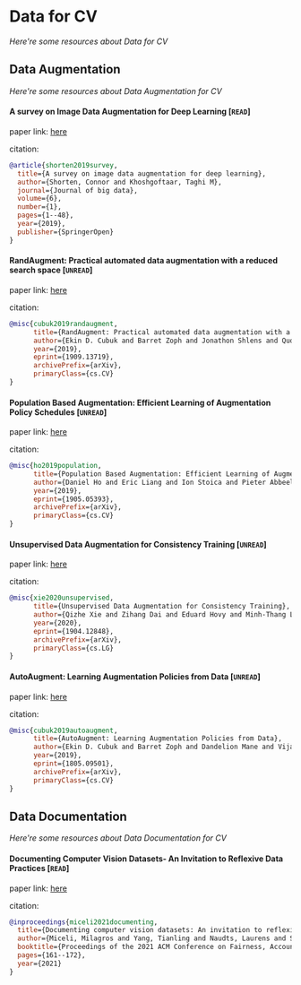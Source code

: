 # Data for CV
*Here're some resources about Data for CV*



## Data Augmentation
*Here're some resources about Data Augmentation for CV*


#### A survey on Image Data Augmentation for Deep Learning [`READ`]

paper link: [here](https://journalofbigdata.springeropen.com/track/pdf/10.1186/s40537-019-0197-0.pdf)

citation: 
```bibtex
@article{shorten2019survey,
  title={A survey on image data augmentation for deep learning},
  author={Shorten, Connor and Khoshgoftaar, Taghi M},
  journal={Journal of big data},
  volume={6},
  number={1},
  pages={1--48},
  year={2019},
  publisher={SpringerOpen}
}
```

#### RandAugment: Practical automated data augmentation with a reduced search space [`UNREAD`]

paper link: [here](https://arxiv.org/pdf/1909.13719.pdf)

citation:
```bibtex
@misc{cubuk2019randaugment,
      title={RandAugment: Practical automated data augmentation with a reduced search space}, 
      author={Ekin D. Cubuk and Barret Zoph and Jonathon Shlens and Quoc V. Le},
      year={2019},
      eprint={1909.13719},
      archivePrefix={arXiv},
      primaryClass={cs.CV}
}
```

#### Population Based Augmentation: Efficient Learning of Augmentation Policy Schedules [`UNREAD`]

paper link: [here](https://arxiv.org/pdf/1905.05393.pdf)

citation:
```bibtex
@misc{ho2019population,
      title={Population Based Augmentation: Efficient Learning of Augmentation Policy Schedules}, 
      author={Daniel Ho and Eric Liang and Ion Stoica and Pieter Abbeel and Xi Chen},
      year={2019},
      eprint={1905.05393},
      archivePrefix={arXiv},
      primaryClass={cs.CV}
}
```


#### Unsupervised Data Augmentation for Consistency Training [`UNREAD`]

paper link: [here](https://arxiv.org/pdf/1904.12848.pdf)

citation:
```bibtex
@misc{xie2020unsupervised,
      title={Unsupervised Data Augmentation for Consistency Training}, 
      author={Qizhe Xie and Zihang Dai and Eduard Hovy and Minh-Thang Luong and Quoc V. Le},
      year={2020},
      eprint={1904.12848},
      archivePrefix={arXiv},
      primaryClass={cs.LG}
}
```


#### AutoAugment: Learning Augmentation Policies from Data [`UNREAD`]

paper link: [here](https://arxiv.org/pdf/1805.09501.pdf)

citation:
```bibtex
@misc{cubuk2019autoaugment,
      title={AutoAugment: Learning Augmentation Policies from Data}, 
      author={Ekin D. Cubuk and Barret Zoph and Dandelion Mane and Vijay Vasudevan and Quoc V. Le},
      year={2019},
      eprint={1805.09501},
      archivePrefix={arXiv},
      primaryClass={cs.CV}
}
```


## Data Documentation
*Here're some resources about Data Documentation for CV*


#### Documenting Computer Vision Datasets- An Invitation to Reflexive Data Practices [`READ`]

paper link: [here](https://dl.acm.org/doi/pdf/10.1145/3442188.3445880)

citation: 
```bibtex
@inproceedings{miceli2021documenting,
  title={Documenting computer vision datasets: An invitation to reflexive data practices},
  author={Miceli, Milagros and Yang, Tianling and Naudts, Laurens and Schuessler, Martin and Serbanescu, Diana and Hanna, Alex},
  booktitle={Proceedings of the 2021 ACM Conference on Fairness, Accountability, and Transparency},
  pages={161--172},
  year={2021}
}
```